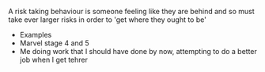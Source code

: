 A risk taking behaviour is someone feeling like they are behind and so must take ever larger risks in order to 'get where they ought to be'

- Examples
- Marvel stage 4 and 5
- Me doing work that I should have done by now, attempting to do a better job when I get tehrer